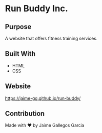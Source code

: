 # Run Buddy Inc.

## Purpose
A website that offers fitness training services.

## Built With
* HTML
* CSS

## Website
https://jaime-gg.github.io/run-buddy/

## Contribution
Made with ❤️ by Jaime Gallegos Garcia

